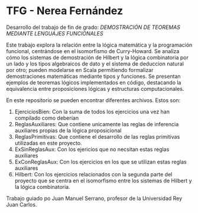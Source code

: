 # TFG - Nerea Fernández
Desarrollo del trabajo de fin de grado: *DEMOSTRACIÓN DE TEOREMAS MEDIANTE LENGUAJES FUNCIONALES*

Este trabajo explora la relación entre la lógica matemática y la programación funcional, centrándose en el isomorfismo de Curry-Howard. Se analiza cómo los sistemas de demostración de Hilbert y la lógica combinatoria por un lado y los tipos algebraicos de dato y el sistema de deduccion natural por otro; pueden modelarse en Scala permitiendo formalizar demostraciones matemáticas mediante tipos y funciones. Se presentan ejemplos de teoremas lógicos implementados en código, destacando la equivalencia entre proposiciones lógicas y estructuras computacionales.

En este repositorio se pueden encontrar diferentes archivos. Estos son: 
1. EjerciciosBien: Con la suma de todos los ejercicios una vez han compilado como deberían 
2. ReglasAuxiliares: Que contiene unicamente las reglas de inferencia auxiliares propias de la lógica proposicional
3. ReglasPrimitivas: Que contiene el desarrollo de las reglas primitivas utilizadas en este proyecto.
4. ExSinReglasAux: Con los ejericios que no necsitan estas reglas auxiliares
5. ExConReglasAux: Con los ejercicios en los que se utilizan estas reglas auxiliares
6. Hilbert: Con los ejercicios relacionados con la segunda parte del proyecto que se centra en el isomorfismo entre los sistemas de Hilbert y la lógica combinatoria.

Trabajo guiado po Juan Manuel Serrano, profesor de la Universidad Rey Juan Carlos.
